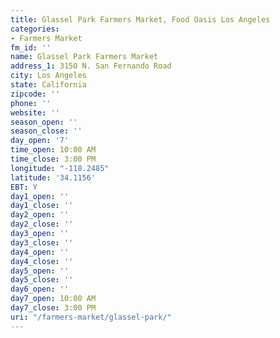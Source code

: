 ```yaml
---
title: Glassel Park Farmers Market, Food Oasis Los Angeles
categories:
- Farmers Market
fm_id: ''
name: Glassel Park Farmers Market
address_1: 3150 N. San Fernando Road
city: Los Angeles
state: California
zipcode: ''
phone: ''
website: ''
season_open: ''
season_close: ''
day_open: '7'
time_open: 10:00 AM
time_close: 3:00 PM
longitude: "-118.2485"
latitude: '34.1156'
EBT: Y
day1_open: ''
day1_close: ''
day2_open: ''
day2_close: ''
day3_open: ''
day3_close: ''
day4_open: ''
day4_close: ''
day5_open: ''
day5_close: ''
day6_open: ''
day7_open: 10:00 AM
day7_close: 3:00 PM
uri: "/farmers-market/glassel-park/"
---
```


